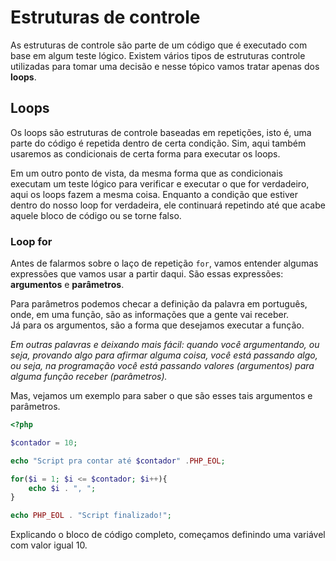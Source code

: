 # **Estruturas de controle**
As estruturas de controle são parte de um código que é executado com base em algum teste lógico. Existem vários tipos de estruturas controle utilizadas para tomar uma decisão e nesse tópico vamos tratar apenas dos **loops**.

## **Loops**
Os loops são estruturas de controle baseadas em repetições, isto é, uma parte do código é repetida dentro de certa condição. Sim, aqui também usaremos as condicionais de certa forma para executar os loops.  

Em um outro ponto de vista, da mesma forma que as condicionais executam um teste lógico para verificar e executar o que for verdadeiro, aqui os loops fazem a mesma coisa. Enquanto a condição que estiver dentro do nosso loop for verdadeira, ele continuará repetindo até que acabe aquele bloco de código ou se torne falso.  

### **Loop for**
Antes de falarmos sobre o laço de repetição ```for```, vamos entender algumas expressões que vamos usar a partir daqui. São essas expressões: **argumentos** e **parâmetros**.

Para parâmetros podemos checar a definição da palavra em português, onde, em uma função, são as informações que a gente vai receber.  
Já para os argumentos, são a forma que desejamos executar a função.

*Em outras palavras e deixando mais fácil: quando você argumentando, ou seja, provando algo para afirmar alguma coisa, você está passando algo, ou seja, na programação você está passando valores (argumentos) para alguma função receber (parâmetros).*

Mas, vejamos um exemplo para saber o que são esses tais argumentos e parâmetros.

```php
<?php

$contador = 10;

echo "Script pra contar até $contador" .PHP_EOL;

for($i = 1; $i <= $contador; $i++){
    echo $i . ", ";
}

echo PHP_EOL . "Script finalizado!";
```

Explicando o bloco de código completo, começamos definindo uma variável com valor igual 10. 